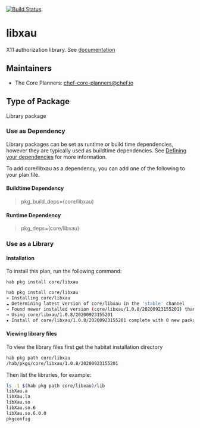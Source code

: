 [![Build Status](https://dev.azure.com/chefcorp-partnerengineering/Chef%20Base%20Plans/_apis/build/status/chef-base-plans.libxau?branchName=master)](https://dev.azure.com/chefcorp-partnerengineering/Chef%20Base%20Plans/_build/latest?definitionId=262&branchName=master)

# libxau

X11 authorization library.  See [documentation](https://gitlab.freedesktop.org/xorg/lib/libxau)

## Maintainers

* The Core Planners: <chef-core-planners@chef.io>

## Type of Package

Library package

### Use as Dependency

Library packages can be set as runtime or build time dependencies, however they are typically used as buildtime dependencies. See [Defining your dependencies](https://www.habitat.sh/docs/developing-packages/developing-packages/#sts=Define%20Your%20Dependencies) for more information.

To add core/libxau as a dependency, you can add one of the following to your plan file.

#### Buildtime Dependency

> pkg_build_deps=(core/libxau)

#### Runtime Dependency

> pkg_deps=(core/libxau)

### Use as a Library

#### Installation

To install this plan, run the following command:

``hab pkg install core/libxau``

```bash
hab pkg install core/libxau
» Installing core/libxau
☁ Determining latest version of core/libxau in the 'stable' channel
→ Found newer installed version (core/libxau/1.0.8/20200923155201) than remote version (core/libxau/1.0.8/20200404023747)
→ Using core/libxau/1.0.8/20200923155201
★ Install of core/libxau/1.0.8/20200923155201 complete with 0 new packages installed.
```

#### Viewing library files

To view the library files first get the habitat installation directory

```bash
hab pkg path core/libxau
/hab/pkgs/core/libxau/1.0.8/20200923155201
```

Then list the libraries, for example:

```bash
ls -1 $(hab pkg path core/libxau)/lib
libXau.a
libXau.la
libXau.so
libXau.so.6
libXau.so.6.0.0
pkgconfig
```
